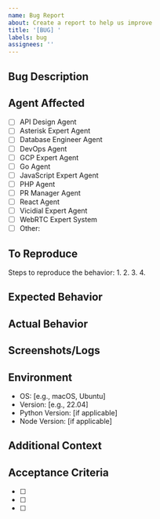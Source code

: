 ```yaml
---
name: Bug Report
about: Create a report to help us improve
title: '[BUG] '
labels: bug
assignees: ''
---
```


## Bug Description
<!-- A clear and concise description of what the bug is -->

## Agent Affected
<!-- Which agent(s) are affected by this bug? -->
- [ ] API Design Agent
- [ ] Asterisk Expert Agent
- [ ] Database Engineer Agent
- [ ] DevOps Agent
- [ ] GCP Expert Agent
- [ ] Go Agent
- [ ] JavaScript Expert Agent
- [ ] PHP Agent
- [ ] PR Manager Agent
- [ ] React Agent
- [ ] Vicidial Expert Agent
- [ ] WebRTC Expert System
- [ ] Other: 

## To Reproduce
Steps to reproduce the behavior:
1. 
2. 
3. 
4. 

## Expected Behavior
<!-- A clear and concise description of what you expected to happen -->

## Actual Behavior
<!-- What actually happened -->

## Screenshots/Logs
<!-- If applicable, add screenshots or log outputs to help explain your problem -->

## Environment
- OS: [e.g., macOS, Ubuntu]
- Version: [e.g., 22.04]
- Python Version: [if applicable]
- Node Version: [if applicable]

## Additional Context
<!-- Add any other context about the problem here -->

## Acceptance Criteria
<!-- What needs to be done to consider this issue resolved? -->
- [ ] 
- [ ] 
- [ ]
